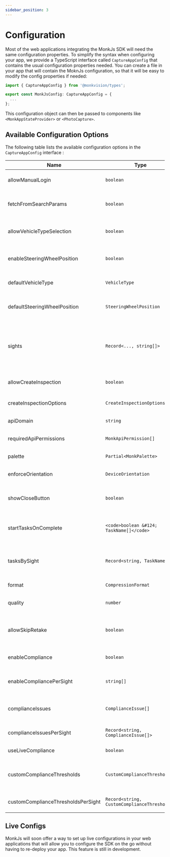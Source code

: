 ```yaml
---
sidebar_position: 3
---
```


# Configuration
Most of the web applications integrating the MonkJs SDK will need the same configuration properties. To simplify the
syntax when configuring your app, we provide a TypeScript interface called `CaptureAppConfig` that contains the usual
configuration properties needed. You can create a file in your app that will contain the MoknJs configuration, so that
it will be easy to modify the config properties if needed:

```typescript
import { CaptureAppConfig } from '@monkvision/types';

export const MonkJsConfig: CaptureAppConfig = {
  ...
};
```

This configuration object can then be passed to components like `<MonkAppStateProvider>` or `<PhotoCapture>`.

## Available Configuration Options
The following table lists the available configuration options in the `CaptureAppConfig` interface :

| Name                               | Type                                         | Description                                                                                                                                                                                          | Required                                          | Default Value               |
|------------------------------------|----------------------------------------------|------------------------------------------------------------------------------------------------------------------------------------------------------------------------------------------------------|---------------------------------------------------|-----------------------------|
| allowManualLogin                   | `boolean`                                    | Indicates if manual login and logout should be enabled or not.                                                                                                                                       | ✔️                                                |                             |
| fetchFromSearchParams              | `boolean`                                    | Indicates if the app state (auth token, inspection ID etc.) should be fetched from the URL search params.                                                                                            | ✔️                                                |                             |
| allowVehicleTypeSelection          | `boolean`                                    | Indicates if manual vehicle type selection should be enabled if the vehicle type is not defined.                                                                                                     | ✔️                                                |                             |
| enableSteeringWheelPosition        | `boolean`                                    | Indicates if the capture Sights should vary based on the steering wheel position (right or left).                                                                                                    | ✔️                                                |                             |
| defaultVehicleType                 | `VehicleType`                                | Default vehicle type to use if no vehicle type has been specified.                                                                                                                                   | ✔️                                                |                             |
| defaultSteeringWheelPosition       | `SteeringWheelPosition`                      | Default steering wheel position to use if no steering wheel position has been specified.                                                                                                             | if `enableSteeringWheelPosition` is set to `true` |                             |
| sights                             | `Record<..., string[]>`                      | A map associating each vehicle type supported by the app to a list of sight IDs. If `enableSteeringWheelPosition` is set to `true`, it's a map associating each steering wheel position to this map. | ✔️                                                |                             |
| allowCreateInspection              | `boolean`                                    | Indicates if automatic inspection creation should be enabled in the app.                                                                                                                             | ✔️                                                |                             |
| createInspectionOptions            | `CreateInspectionOptions`                    | Options used when automatically creating an inspection.                                                                                                                                              | if `allowCreateInspection` is set to `true`       |                             |
| apiDomain                          | `string`                                     | The API domain used to communicate with the API.                                                                                                                                                     | ✔️                                                |                             |
| requiredApiPermissions             | `MonkApiPermission[]`                        | Required API permission that the user must have to use the current app.                                                                                                                              |                                                   |                             |
| palette                            | `Partial<MonkPalette>`                       | Custom color palette to use in the app.                                                                                                                                                              |                                                   |                             |
| enforceOrientation                 | `DeviceOrientation`                          | Use this prop to enforce a specific device orientation for the Camera screen.                                                                                                                        |                                                   |                             |
| showCloseButton                    | `boolean`                                    | Indicates if the close button should be displayed in the HUD on top of the Camera preview.                                                                                                           |                                                   | `false`                     |
| startTasksOnComplete               | `<code>boolean &#124; TaskName[]</code>`     | Value indicating if tasks should be started at the end of the inspection. See the `inspection-capture-web` package doc for more info.                                                                |                                                   | `true`                      |
| tasksBySight                       | `Record<string, TaskName[]>`                 | Record associating each sight with a list of tasks to execute for it. If not provided, the default tasks of the sight will be used.                                                                  |                                                   |                             |
| format                             | `CompressionFormat`                          | The output format of the compression.                                                                                                                                                                |                                                   | `CompressionFormat.JPEG`    |
| quality                            | `number`                                     | Value indicating image quality for the compression output.                                                                                                                                           |                                                   | `0.8`                       |
| allowSkipRetake                    | `boolean`                                    | If compliance is enabled, this prop indicate if the user is allowed to skip the retaking process if some pictures are not compliant.                                                                 |                                                   | `false`                     |
| enableCompliance                   | `boolean`                                    | Indicates if compliance checks should be enabled or not.                                                                                                                                             |                                                   | `true`                      |
| enableCompliancePerSight           | `string[]`                                   | Array of Sight IDs that indicates for which sight IDs the compliance should be enabled.                                                                                                              |                                                   |                             |
| complianceIssues                   | `ComplianceIssue[]`                          | If compliance checks are enabled, this property can be used to select a list of compliance issues to check.                                                                                          |                                                   | `DEFAULT_COMPLIANCE_ISSUES` |
| complianceIssuesPerSight           | `Record<string, ComplianceIssue[]>`          | A map associating Sight IDs to a list of compliance issues to check.                                                                                                                                 |                                                   |                             |
| useLiveCompliance                  | `boolean`                                    | Indicates if live compliance should be enabled or not.                                                                                                                                               |                                                   | `false`                     |
| customComplianceThresholds         | `CustomComplianceThresholds`                 | Custom thresholds that can be used to modify the strictness of the compliance for certain compliance issues.                                                                                         |                                                   | XXXXXXXXXXXX                |
| customComplianceThresholdsPerSight | `Record<string, CustomComplianceThresholds>` | A map associating Sight IDs to custom compliance thresholds.                                                                                                                                         |                                                   | XXXXXXXXXXXX                |

## Live Configs
MonkJs will soon offer a way to set up live configurations in your web applications that will allow you to configure the
SDK on the go without having to re-deploy your app. This feature is still in development.
